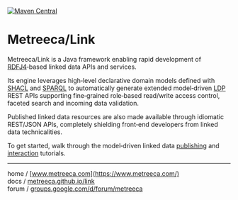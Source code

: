 
[![Maven Central](https://img.shields.io/maven-central/v/com.metreeca/link.svg)](com.metreeca:link)

# Metreeca/Link

Metreeca/Link is a Java framework enabling rapid development of [RDFJ4](http://rdf4j.org)‑based linked data APIs and services.

Its engine leverages high‑level declarative domain models defined with [SHACL](https://www.w3.org/TR/shacl/) and [SPARQL](https://www.w3.org/TR/sparql11-overview/) to automatically generate extended model‑driven [LDP](https://www.w3.org/TR/ldp-primer/) REST APIs supporting fine‑grained role‑based read/write access control, faceted search and incoming data validation.

Published linked data resources are also made available through idiomatic REST/JSON APIs, completely shielding front‑end developers from linked data technicalities.

To get started, walk through the model‑driven linked data [publishing](https://metreeca.github.io/link/latest/tutorials/linked-data-publishing/) and [interaction](https://metreeca.github.io/link/latest/tutorials/linked-data-interaction/) tutorials.

---

home / [www.metreeca.com](https://www.metreeca.com/)  
docs / [metreeca.github.io/link](https://metreeca.github.io/link)  
forum / [groups.google.com/d/forum/metreeca](https://groups.google.com/d/forum/metreeca)

